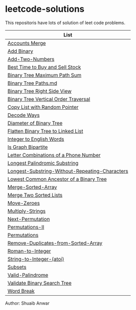 # leetcode-solutions

This repositoris have lots of solution of leet code problems.

| List  |
| --- |
| [Accounts Merge](Accounts-Merge.md) |
| [Add Binary](Add-Binary.md) |
| [Add-Two-Numbers](Add-Two-Numbers) |
| [Best Time to Buy and Sell Stock](Best-Time-to-Buy-and-Sell-Stock.md) |
| [Binary Tree Maximum Path Sum](Binary-Tree-Maximum-Path-Sum.md) |
| [Binary Tree Paths.md](Binary-Tree-Paths.md) |
| [Binary Tree Right Side View](Binary-Tree-Right-Side-View.md) |
| [Binary Tree Vertical Order Traversal](Binary-Tree-Vertical-Order-Traversal.md) | 
| [Copy List with Random Pointer](Copy-List-with-Random-Pointer.md) |
| [Decode Ways](Decode-Ways.md) |
| [Diameter of Binary Tree](Diameter-of-Binary-Tree.md) |
| [Flatten Binary Tree to Linked List](Flatten-Binary-Tree-to-Linked-List.md) |
| [Integer to English Words](Integer-to-English-Words.md) |
| [Is Graph Bipartite](Is-Graph-Bipartite.md) |
| [Letter Combinations of a Phone Number](Letter-Combinations-of-a-Phone-Number.md) |
| [Longest Palindromic Substring](Longest-Palindromic-Substring.md) |
| [Longest-Substring-Without-Repeating-Characters](Longest-Substring-Without-Repeating-Characters.md) |
| [Lowest Common Ancestor of a Binary Tree](Lowest-Common-Ancestor-of-a-Binary-Tree.md) |
| [Merge-Sorted-Array](Merge-Sorted-Array.md) |
| [Merge Two Sorted Lists](Merge-Two-Sorted-Lists.md) |
| [Move-Zeroes](Move-Zeroes.md) |
| [Multiply-Strings](Multiply-Strings.md) |
| [Next-Permutation](Next-Permutation.md) |
| [Permutations-II](Permutations-II.md) |
| [Permutations](Permutations.md) |
| [Remove-Duplicates-from-Sorted-Array](Remove-Duplicates-from-Sorted-Array.md) |
| [Roman-to-Integer](Roman-to-Integer.md  ) |
| [String-to-Integer-(atoi)](String-to-Integer-(atoi).md) |
| [Subsets](Subsets.md) |
| [Valid-Palindrome](Valid-Palindrome.md) |
| [Validate Binary Search Tree](Validate-Binary-Search-Tree.md) |
| [Word Break](Word-Break.md) |

Author: Shuaib Anwar